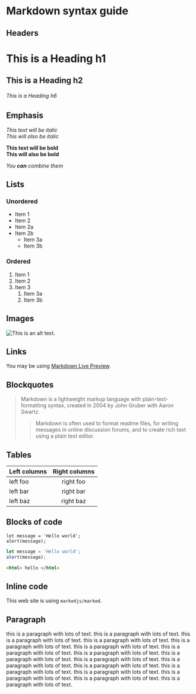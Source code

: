 # Markdown syntax guide

## Headers

# This is a Heading h1

## This is a Heading h2

###### This is a Heading h6

## Emphasis

_This text will be italic_  
_This will also be italic_

**This text will be bold**  
**This will also be bold**

_You **can** combine them_

## Lists

### Unordered

- Item 1
- Item 2
- Item 2a
- Item 2b
  - Item 3a
  - Item 3b

### Ordered

1. Item 1
2. Item 2
3. Item 3
   1. Item 3a
   2. Item 3b

## Images

![This is an alt text.](/image/sample.webp "This is a sample image.")

## Links

You may be using [Markdown Live Preview](https://markdownlivepreview.com/).

## Blockquotes

> Markdown is a lightweight markup language with plain-text-formatting syntax, created in 2004 by John Gruber with Aaron Swartz.
>
> > Markdown is often used to format readme files, for writing messages in online discussion forums, and to create rich text using a plain text editor.

## Tables

| Left columns | Right columns |
| ------------ | :-----------: |
| left foo     |   right foo   |
| left bar     |   right bar   |
| left baz     |   right baz   |

## Blocks of code

```
let message = 'Hello world';
alert(message);
```

```js
let message = 'Hello world';
alert(message);
```

```html
<html> hello </html>
```

## Inline code

This web site is using `markedjs/marked`.

## Paragraph

this is a paragraph with lots of text. this is a paragraph with lots of text. this is a paragraph with lots of text. this is a paragraph with lots of text. this is a paragraph with lots of text. this is a paragraph with lots of text. this is a paragraph with lots of text. this is a paragraph with lots of text. this is a paragraph with lots of text. this is a paragraph with lots of text. this is a paragraph with lots of text. this is a paragraph with lots of text. this is a paragraph with lots of text. this is a paragraph with lots of text. this is a paragraph with lots of text. this is a paragraph with lots of text. this is a paragraph with lots of text.
